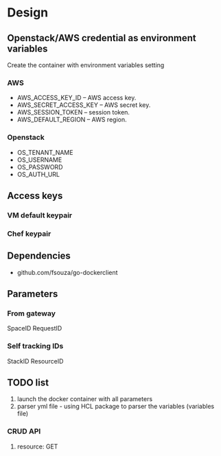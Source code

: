 # Design

## Openstack/AWS credential as environment variables

Create the container with environment variables setting

### AWS

- AWS_ACCESS_KEY_ID – AWS access key.
- AWS_SECRET_ACCESS_KEY – AWS secret key.
- AWS_SESSION_TOKEN – session token.
- AWS_DEFAULT_REGION – AWS region.


### Openstack

- OS_TENANT_NAME
- OS_USERNAME
- OS_PASSWORD
- OS_AUTH_URL

## Access keys

### VM default keypair

### Chef keypair



## Dependencies

- github.com/fsouza/go-dockerclient



## Parameters


### From gateway
SpaceID
RequestID


### Self tracking IDs
StackID
ResourceID



## TODO list

1. launch the docker container with all parameters
2. parser yml file - using HCL package to parser the variables (variables file)

### CRUD API
1. resource: GET
